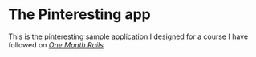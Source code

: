 # The Pinteresting app

This is the pinteresting sample application I designed for a course I have followed on [*One Month Rails*](http://onemonthrails.com)

